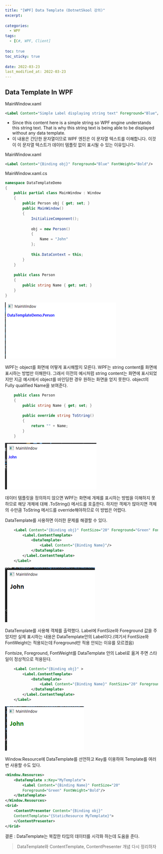 ```yaml
---
title: "[WPF] Data Template (DotnetSkool 강의)"
excerpt:

categories:
  - WPF
tags:
  - [C#, WPF, Client]

toc: true
toc_sticky: true

date: 2022-03-23
last_modified_at: 2022-03-23
---
```


## Data Template In WPF

MainWindow.xaml

```xml
<Label Content="Simple Label displaying string text" Foreground="Blue"/>
```

- Since this content here is a simple string so WPF engine understands this string text. That is why this string text is being able to be displayed without any data template.
- 이 내용은 간단한 문자열이므로 WPF 엔진은 이 문자열 텍스트를 이해합니다. 이것이 이 문자열 텍스트가 데이터 템플릿 없이 표시될 수 있는 이유입니다.

MainWindow.xaml

```xml
<Label Content="{Binding obj}" Foreground="Blue" FontWeight="Bold"/>
```

MainWindow.xaml.cs

```cs
namespace DataTemplateDemo
{
    public partial class MainWindow : Window
    {
        public Person obj { get; set; }
        public MainWindow()
        {
            InitializeComponent();

            obj = new Person()
            {
                Name = "John"
            };

            this.DataContext = this;
        }
    }

    public class Person
    {
        public string Name { get; set; }
    }
}
```

![](2022-03-20-21-59-46.png)

WPF는 object를 화면에 어떻게 표시해할지 모른다. WPF는 string content를 화면에 표시하는 방법만 이해한다. 그래서 이전의 예시처럼 string content는 화면에 표시되었지만 지금 예시에서 object를 바인딩한 경우 원하는 화면을 얻지 못한다. object의 Fully qualified Name을 보여준다.

```cs
    public class Person
    {
        public string Name { get; set; }

        public override string ToString()
        {
            return "" + Name;
        }
    }
```

![](2022-03-20-23-44-38.png)

데이터 템플릿을 정의하지 않으면 WPF는 화면에 개체를 표시하는 방법을 이해하지 못하므로 해당 개체에 대해 .ToString() 메서드를 호출한다. 하지만 객체가 많아지면 객체의 수만큼 ToString 메서드를 override해야하므로 이 방법은 어렵다.

DataTemplate를 사용하면 이러한 문제를 해결할 수 있다.

```xml
    <Label Content="{Binding obj}" FontSize="20" Foreground="Green" FontWeight="Bold">
        <Label.ContentTemplate>
            <DataTemplate>
                <Label Content="{Binding Name}"/>
            </DataTemplate>
        </Label.ContentTemplate>
    </Label>
```

![](2022-03-22-23-40-29.png)

DataTemplate를 사용해 객체를 출력했다. Label에 FontSize와 Foreground 값을 주었지만 실제 표시하는 내용은 DataTemplate안의 Label이다.(여기서 FontSize와 FontWeight는 적용되는데 Foreground만 적용 안되는 이유를 모르겠음)

Fontsize, Foreground, FontWeight를 DataTemplate 안의 Label로 옮겨 주면 스타일이 정상적으로 적용된다.

```xml
    <Label Content="{Binding obj}" >
        <Label.ContentTemplate>
            <DataTemplate>
                <Label Content="{Binding Name}" FontSize="20" Foreground="Green" FontWeight="Bold"/>
            </DataTemplate>
        </Label.ContentTemplate>
    </Label>
```

![](2022-03-22-23-46-50.png)

Window.Resource에 DataTemplate를 선언하고 Key를 이용하여 Template를 여러번 사용할 수도 있다.

```xml
<Window.Resources>
    <DataTemplate x:Key="MyTemplate">
        <Label Content="{Binding Name}" FontSize="20"
        Foreground="Green" FontWeight="Bold"/>
    </DataTemplate>
</Window.Resources>
<Grid>
    <ContentPresenter Content="{Binding obj}"
    ContentTemplate="{StaticResource MyTemplate}">
    </ContentPresenter>
</Grid>
```

결론 : DataTemplate는 복잡한 타입의 데이터를 시각화 하는데 도움을 준다.

> DataTemplate와 ContentTemplate, ContentPresenter 개념 다시 정리하자
